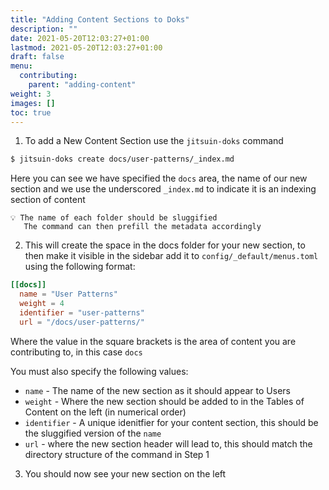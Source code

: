 ```yaml
---
title: "Adding Content Sections to Doks"
description: ""
date: 2021-05-20T12:03:27+01:00
lastmod: 2021-05-20T12:03:27+01:00
draft: false
menu:
  contributing:
    parent: "adding-content"
weight: 3
images: []
toc: true
---
```


1. To add a New Content Section use the `jitsuin-doks` command

```bash
$ jitsuin-doks create docs/user-patterns/_index.md
```
Here you can see we have specified the `docs` area, the name of our new section and we use the underscored `_index.md` to indicate it is an indexing section of content

```
💡 The name of each folder should be sluggified 
   The command can then prefill the metadata accordingly
```

2. This will create the space in the docs folder for your new section, to then make it visible in the sidebar add it to `config/_default/menus.toml` using the following format:

```toml
[[docs]]
  name = "User Patterns"
  weight = 4
  identifier = "user-patterns"
  url = "/docs/user-patterns/"
```

Where the value in the square brackets is the area of content you are contributing to, in this case `docs`

You must also specify the following values:

* `name` - The name of the new section as it should appear to Users
* `weight` - Where the new section should be added to in the Tables of Content on the left (in numerical order)
* `identifier` - A unique idenitfier for your content section, this should be the sluggified version of the `name`
* `url` - where the new section header will lead to, this should match the directory structure of the command in Step 1

3. You should now see your new section on the left
